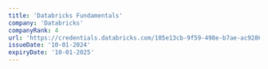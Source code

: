 ```yaml
---
title: 'Databricks Fundamentals'
company: 'Databricks'
companyRank: 4
url: 'https://credentials.databricks.com/105e13cb-9f59-498e-b7ae-ac9286a63aa2'
issueDate: '10-01-2024'
expiryDate: '10-01-2025'
---
```

